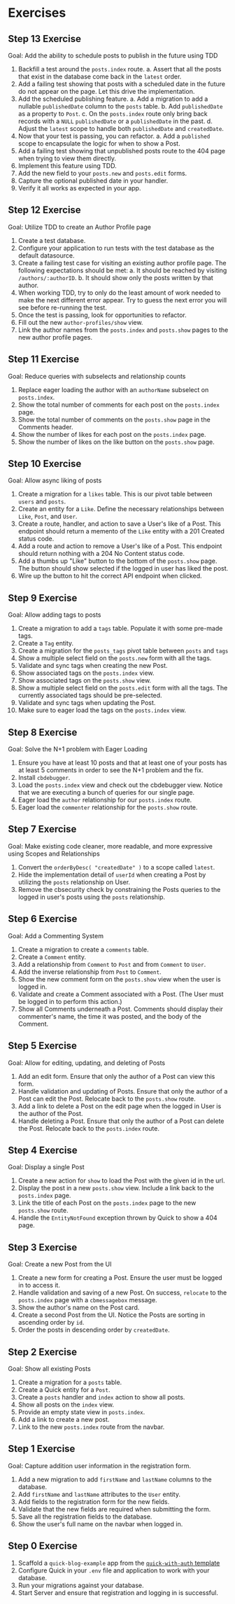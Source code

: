 # Exercises

## Step 13 Exercise

Goal: Add the ability to schedule posts to publish in the future using TDD

1. Backfill a test around the `posts.index` route.
    a. Assert that all the posts that exist in the database come back in the `latest` order.
2. Add a failing test showing that posts with a scheduled date in the future do not appear on the page.  Let this drive the implementation.
3. Add the scheduled publishing feature.
    a. Add a migration to add a nullable `publishedDate` column to the `posts` table.
    b. Add `publishedDate` as a property to `Post`.
    c. On the `posts.index` route only bring back records with a `NULL` `publishedDate` or a `publishedDate` in the past.
    d. Adjust the `latest` scope to handle both `publishedDate` and `createdDate`.
4. Now that your test is passing, you can refactor.
    a. Add a `published` scope to encapsulate the logic for when to show a Post.
5. Add a failing test showing that unpublished posts route to the 404 page when trying to view them directly.
6. Implement this feature using TDD.
7. Add the new field to your `posts.new` and `posts.edit` forms.
8. Capture the optional published date in your handler.
9. Verify it all works as expected in your app.

## Step 12 Exercise

Goal: Utilize TDD to create an Author Profile page

1. Create a test database.
2. Configure your application to run tests with the test database as the default datasource.
3. Create a failing test case for visiting an existing author profile page.  The following expectations should be met:
    a. It should be reached by visiting `/authors/:authorID`.
    b. It should show only the posts written by that author.
4. When working TDD, try to only do the least amount of work needed to make the next different error appear.  Try to guess the next error you will see before re-running the test.
5. Once the test is passing, look for opportunities to refactor.
6. Fill out the new `author-profiles/show` view.
7. Link the author names from the `posts.index` and `posts.show` pages to the new author profile pages.

## Step 11 Exercise

Goal: Reduce queries with subselects and relationship counts

1. Replace eager loading the author with an `authorName` subselect on `posts.index`.
2. Show the total number of comments for each post on the `posts.index` page.
3. Show the total number of comments on the `posts.show` page in the Comments header.
4. Show the number of likes for each post on the `posts.index` page.
4. Show the number of likes on the like button on the `posts.show` page.

## Step 10 Exercise

Goal: Allow async liking of posts

1. Create a migration for a `likes` table.  This is our pivot table between `users` and `posts`.
2. Create an entity for a `Like`. Define the necessary relationships between `Like`, `Post`, and `User`.
3. Create a route, handler, and action to save a User's like of a Post. This endpoint should return a memento of the `Like` entity with a 201 Created status code.
4. Add a route and action to remove a User's like of a Post. This endpoint should return nothing with a 204 No Content status code.
5. Add a thumbs up "Like" button to the bottom of the `posts.show` page. The button should show selected if the logged in user has liked the post.
6. Wire up the button to hit the correct API endpoint when clicked.

## Step 9 Exercise

Goal: Allow adding tags to posts

1. Create a migration to add a `tags` table. Populate it with some pre-made tags.
2. Create a `Tag` entity.
3. Create a migration for the `posts_tags` pivot table between `posts` and `tags`
4. Show a multiple select field on the `posts.new` form with all the tags.
5. Validate and sync tags when creating the new Post.
6. Show associated tags on the `posts.index` view.
7. Show associated tags on the `posts.show` view.
8. Show a multiple select field on the `posts.edit` form with all the tags. The currently associated tags should be pre-selected.
9. Validate and sync tags when updating the Post.
10. Make sure to eager load the tags on the `posts.index` view.


## Step 8 Exercise

Goal: Solve the N+1 problem with Eager Loading

1. Ensure you have at least 10 posts and that at least one of your posts has at least 5 comments in order to see the N+1 problem and the fix.
2. Install `cbdebugger`.
3. Load the `posts.index` view and check out the cbdebugger view. Notice that we are executing a bunch of queries for our single page.
4. Eager load the `author` relationship for our `posts.index` route.
5. Eager load the `commenter` relationship for the `posts.show` route.


## Step 7 Exercise

Goal: Make existing code cleaner, more readable, and more expressive using Scopes and Relationships

1. Convert the `orderByDesc( "createdDate" )` to a scope called `latest`.
2. Hide the implementation detail of `userId` when creating a Post by utilizing the `posts` relationship on User.
3. Remove the cbsecurity check by constraining the Posts queries to the logged in user's posts using the `posts` relationship.

## Step 6 Exercise

Goal: Add a Commenting System

1. Create a migration to create a `comments` table.
2. Create a `Comment` entity.
3. Add a relationship from `Comment` to `Post` and from `Comment` to `User`.
4. Add the inverse relationship from `Post` to `Comment`.
5. Show the new comment form on the `posts.show` view when the user is logged in.
6. Validate and create a Comment associated with a Post. (The User must be logged in to perform this action.)
7. Show all Comments underneath a Post.  Comments should display their commenter's name, the time it was posted, and the body of the Comment.

## Step 5 Exercise

Goal: Allow for editing, updating, and deleting of Posts

1. Add an edit form.  Ensure that only the author of a Post can view this form.
2. Handle validation and updating of Posts.  Ensure that only the author of a Post can edit the Post. Relocate back to the `posts.show` route.
3. Add a link to delete a Post on the edit page when the logged in User is the author of the Post.
4. Handle deleting a Post.  Ensure that only the author of a Post can delete the Post.  Relocate back to the `posts.index` route.

## Step 4 Exercise

Goal: Display a single Post

1. Create a new action for `show` to load the Post with the given id in the url.
2. Display the post in a new `posts.show` view. Include a link back to the `posts.index` page.
3. Link the title of each Post on the `posts.index` page to the new `posts.show` route.
4. Handle the `EntityNotFound` exception thrown by Quick to show a 404 page.

## Step 3 Exercise

Goal: Create a new Post from the UI

1. Create a new form for creating a Post.  Ensure the user must be logged in to access it.
2. Handle validation and saving of a new Post. On success, `relocate` to the `posts.index` page with a `cbmessagebox` message.
3. Show the author's name on the Post card.
4. Create a second Post from the UI. Notice the Posts are sorting in ascending order by `id`.
5. Order the posts in descending order by `createdDate`.

## Step 2 Exercise

Goal: Show all existing Posts

1. Create a migration for a `posts` table.
2. Create a Quick entity for a `Post`.
3. Create a `posts` handler and `index` action to show all posts.
4. Show all posts on the `index` view.
5. Provide an empty state view in `posts.index`.
6. Add a link to create a new post.
7. Link to the new `posts.index` route from the navbar.

## Step 1 Exercise

Goal: Capture addition user information in the registration form.

1. Add a new migration to add `firstName` and `lastName` columns to the database.
2. Add `firstName` and `lastName` attributes to the `User` entity.
3. Add fields to the registration form for the new fields.
4. Validate that the new fields are required when submitting the form.
5. Save all the registration fields to the database.
6. Show the user's full name on the navbar when logged in.

## Step 0 Exercise

1. Scaffold a `quick-blog-example` app from the [`quick-with-auth` template](https://forgebox.io/view/cbtemplate-quick-with-auth)
2. Configure Quick in your `.env` file and application to work with your database.
3. Run your migrations against your database.
4. Start Server and ensure that registration and logging in is successful.